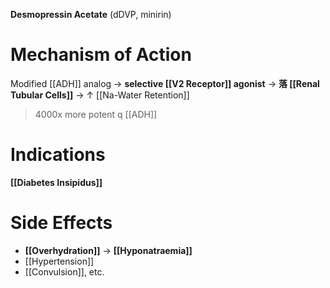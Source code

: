 **Desmopressin Acetate** (dDVP, minirin)

# Mechanism of Action
Modified [[ADH]] analog → **selective [[V2 Receptor]] agonist** → **落 [[Renal Tubular Cells]]** → ↑ [[Na-Water Retention]]
> 4000x more potent q [[ADH]]

# Indications
**[[Diabetes Insipidus]]**

# Side Effects
- **[[Overhydration]]** → **[[Hyponatraemia]]**
- [[Hypertension]]
- [[Convulsion]], etc.